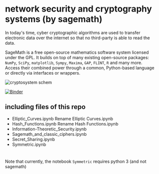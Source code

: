 # network security and cryptography systems (by sagemath)  

In today's time, cyber cryptographic algorithms are used to transfer electronic data over the internet so that no third-party is able to read the data.  

SageMath is a free open-source mathematics software system licensed under the GPL. It builds on top of many existing open-source packages: `NumPy`, `SciPy`, `matplotlib`, `Sympy`, `Maxima`, `GAP`, `FLINT`, `R` and many more. Access their combined power through a common, Python-based language or directly via interfaces or wrappers.  

![cryptosystem schem](https://www.iotco.net/cryptosystem.jpg)

[![Binder](https://mybinder.org/badge_logo.svg)](https://mybinder.org/v2/gh/networksecurity/master)

## including files of this repo  

- Elliptic_Curves.ipynb	Rename Elliptic Curves.ipynb
- Hash_Functions.ipynb	Rename Hash Functions.ipynb
- Information-Theoretic_Security.ipynb
- Sagemath_and_classic_ciphers.ipynb
- Secret_Sharing.ipynb
- Symmetric.ipynb

#

Note that currently, the notebook `Symmetric` requires python 3 (and not sagemath)  
